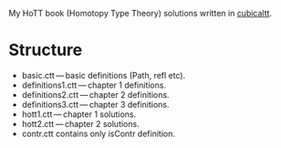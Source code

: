 My HoTT book (Homotopy Type Theory) solutions written in [cubicaltt](https://github.com/mortberg/cubicaltt).

# Structure

* basic.ctt — basic definitions (Path, refl etc).
* definitions1.ctt — chapter 1 definitions.
* definitions2.ctt — chapter 2 definitions.
* definitions3.ctt — chapter 3 definitions.
* hott1.ctt — chapter 1 solutions.
* hott2.ctt — chapter 2 solutions.
* contr.ctt contains only isContr definition.
